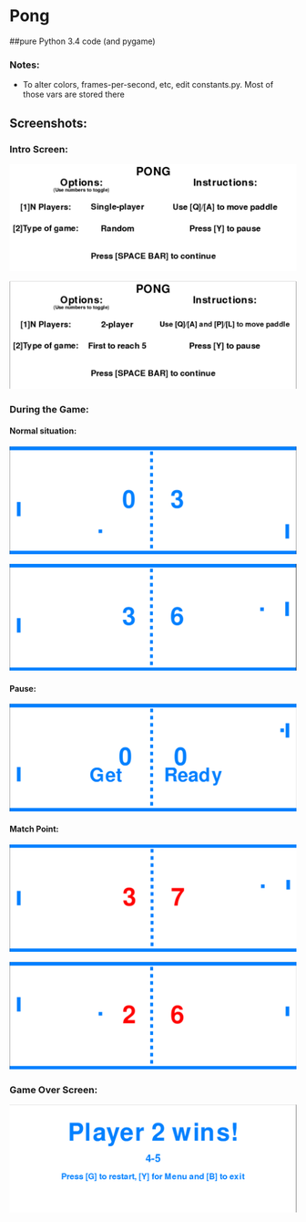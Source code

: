 # Pong
##pure Python 3.4 code (and pygame)

### Notes:
* To alter colors, frames-per-second, etc, edit constants.py. Most of those vars are stored there


## Screenshots:

### Intro Screen:

![First screen](screenshots/intro1.png)

![First screen](screenshots/intro2.png)


### During the Game:

#### Normal situation:

![Normal game situation](screenshots/game1.png)

![Normal status](screenshots/game2.png)


#### Pause:

![Paused state](screenshots/pause1.png)


#### Match Point:

![The score gets red, to warn the players](screenshots/match1.png)

![Also, the winning player gets a paddle reduction](screenshots/match2.png)


### Game Over Screen:

![Game Over!](screenshots/gover1.png)


